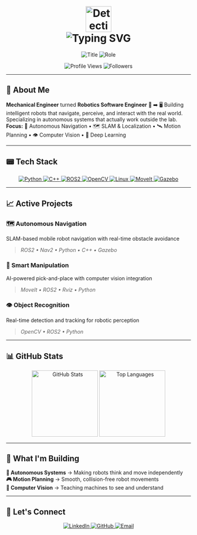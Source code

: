 <h1 align="center">
  <img src="https://raw.githubusercontent.com/Tarikul-Islam-Anik/Animated-Fluent-Emojis/master/Emojis/People/Detective.png" alt="Detective" width="70" height="70" />
  <br/>
  <img src="https://readme-typing-svg.herokuapp.com?font=Orbitron&size=35&duration=2500&pause=800&color=005F73&center=true&vCenter=true&width=600&height=70&lines=Aung+Kaung+Myat&animation=wave" alt="Typing SVG" />
</h1>
<p align="center">
  <img src="https://img.shields.io/badge/Robotics_Software_Engineer-008080?style=for-the-badge&logo=robot&logoColor=white" alt="Title" />
  <img src="https://img.shields.io/badge/AI_Enthusiast-008080?style=for-the-badge&logo=microchip&logoColor=white" alt="Role" />
</p>
<p align="center">
  <img src="https://komarev.com/ghpvc/?username=AungKaung1928&style=for-the-badge&color=008080&label=Profile+Views" alt="Profile Views" />
  <img src="https://img.shields.io/github/followers/AungKaung1928?style=for-the-badge&color=008080&label=Followers" alt="Followers" />
</p>

---

## 💬 About Me
**Mechanical Engineer** turned **Robotics Software Engineer** 🔧 ➡️  🖥️
Building intelligent robots that navigate, perceive, and interact with the real world. Specializing in autonomous systems that actually work outside the lab.  
**Focus:** 🤖 Autonomous Navigation • 🗺️ SLAM & Localization • 🛰️ Motion Planning • 👁️ Computer Vision • 🧠 Deep Learning

---

## 📟  Tech Stack
<p align="center">
  <a href="https://www.python.org/" target="_blank">
    <img src="https://img.shields.io/badge/Python-3776AB?style=for-the-badge&logo=python&logoColor=white" alt="Python" />
  </a>
  <a href="https://isocpp.org/" target="_blank">
    <img src="https://img.shields.io/badge/C++-00599C?style=for-the-badge&logo=c%2B%2B&logoColor=white" alt="C++" />
  </a>
  <a href="https://www.ros.org/" target="_blank">
    <img src="https://img.shields.io/badge/ROS2-22314E?style=for-the-badge&logo=ros&logoColor=white" alt="ROS2" />
  </a>
  <a href="https://opencv.org/" target="_blank">
    <img src="https://img.shields.io/badge/OpenCV-5C3EE8?style=for-the-badge&logo=opencv&logoColor=white" alt="OpenCV" />
  </a>
  <a href="https://www.linux.org/" target="_blank">
    <img src="https://img.shields.io/badge/Linux-FCC624?style=for-the-badge&logo=linux&logoColor=black" alt="Linux" />
  </a>
  <a href="https://moveit.ros.org/" target="_blank">
    <img src="https://img.shields.io/badge/MoveIt-FF6B6B?style=for-the-badge&logo=ros&logoColor=white" alt="MoveIt" />
  </a>
  <a href="https://gazebosim.org/" target="_blank">
    <img src="https://img.shields.io/badge/Gazebo-4285F4?style=for-the-badge&logo=robotframework&logoColor=white" alt="Gazebo" />
  </a>
</p>

---

## 📈 Active Projects
### 🗺️ Autonomous Navigation  
SLAM-based mobile robot navigation with real-time obstacle avoidance  
> *ROS2 • Nav2 • Python • C++ • Gazebo*

### 🦾 Smart Manipulation  
AI-powered pick-and-place with computer vision integration  
> *MoveIt • ROS2 •  Rviz •  Python*

### 👁️ Object Recognition  
Real-time detection and tracking for robotic perception  
> *OpenCV • ROS2 • Python*

---

## 📊 GitHub Stats
<p align="center">
  <img height="180em" src="https://github-readme-stats.vercel.app/api?username=AungKaung1928&show_icons=true&theme=github_dark&hide_border=true&title_color=58a6ff&icon_color=58a6ff" alt="GitHub Stats" />
  <img height="180em" src="https://github-readme-stats.vercel.app/api/top-langs/?username=AungKaung1928&layout=compact&theme=github_dark&hide_border=true&title_color=58a6ff" alt="Top Languages" />
</p>

---

## 🧠 What I'm Building
**🤖 Autonomous Systems** → Making robots think and move independently  
**🎮 Motion Planning** → Smooth, collision-free robot movements  
**🧬 Computer Vision** → Teaching machines to see and understand  

---

## 🙌 Let's Connect
<p align="center">
  <a href="https://www.linkedin.com/in/aung-kaung-myat-30943a215/" target="_blank">
    <img src="https://img.shields.io/badge/LinkedIn-0A66C2?style=for-the-badge&logo=linkedin&logoColor=white" alt="LinkedIn" />
  </a>
  <a href="https://github.com/AungKaung1928" target="_blank">
    <img src="https://img.shields.io/badge/GitHub-181717?style=for-the-badge&logo=github&logoColor=white" alt="GitHub" />
  </a>
  <a href="mailto:aungkaungmyattt1928@gmail.com" target="_blank">
    <img src="https://img.shields.io/badge/Email-EA4335?style=for-the-badge&logo=gmail&logoColor=white" alt="Email" />
  </a>
</p>
